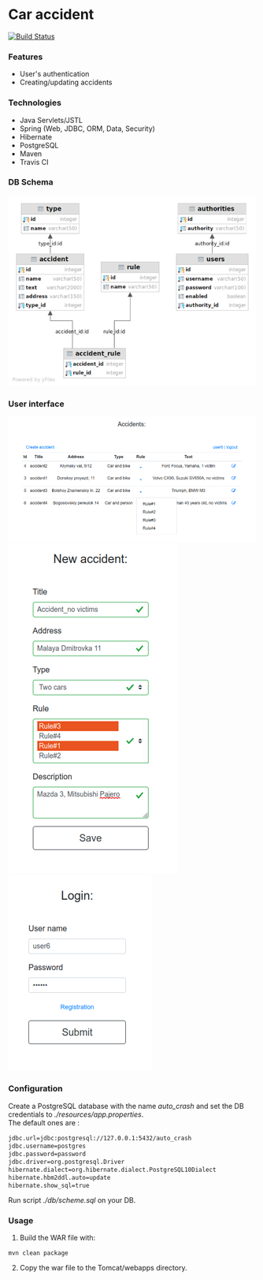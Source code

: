 # Car accident
[![Build Status](https://travis-ci.com/amasterenko/job4j_car_accident.svg?branch=master)](https://travis-ci.com/amasterenko/job4j_car_accident)    

### Features
- User's authentication  
- Creating/updating accidents  

### Technologies
* Java Servlets/JSTL
* Spring (Web, JDBC, ORM, Data, Security)
* Hibernate
* PostgreSQL
* Maven
* Travis CI

### DB Schema
![registartion](img/db_schema.png)

### User interface  
![registartion](img/accidents_main.png)  
![registartion](img/accidents_new.png)  
![registartion](img/accidents_login.png)

### Configuration
Create a PostgreSQL database with the name _auto_crash_ and set the DB credentials to _./resources/app.properties_.  
The default ones are :
```
jdbc.url=jdbc:postgresql://127.0.0.1:5432/auto_crash
jdbc.username=postgres
jdbc.password=password
jdbc.driver=org.postgresql.Driver
hibernate.dialect=org.hibernate.dialect.PostgreSQL10Dialect
hibernate.hbm2ddl.auto=update
hibernate.show_sql=true
```
Run script _./db/scheme.sql_ on your DB.

### Usage

1. Build the WAR file with:   
```
mvn clean package  
```
2. Copy the war file to the Tomcat/webapps directory.  
